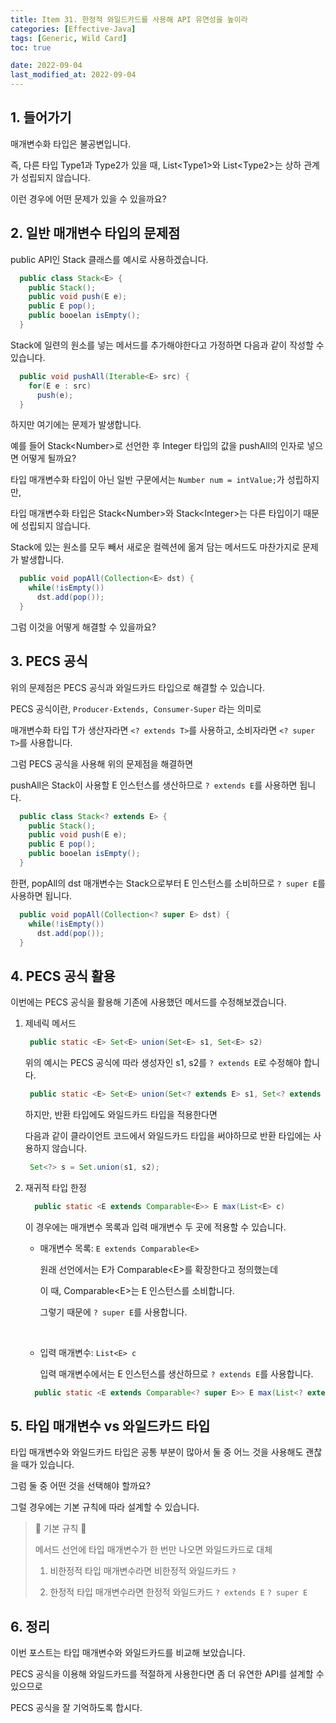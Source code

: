 ```yaml
---
title: Item 31. 한정적 와일드카드를 사용해 API 유연성을 높이라
categories: [Effective-Java]
tags: [Generic, Wild Card]
toc: true

date: 2022-09-04
last_modified_at: 2022-09-04
---
```


## 1. 들어가기

매개변수화 타입은 불공변입니다.

즉, 다른 타입 Type1과 Type2가 있을 때, List\<Type1>와 List\<Type2>는 상하 관계가 성립되지 않습니다.

이런 경우에 어떤 문제가 있을 수 있을까요?

## 2. 일반 매개변수 타입의 문제점

public API인 Stack 클래스를 예시로 사용하겠습니다.

```java
  public class Stack<E> {
    public Stack();
    public void push(E e);
    public E pop();
    public booelan isEmpty();
  }
```

Stack에 일련의 원소를 넣는 메서드를 추가해야한다고 가정하면 다음과 같이 작성할 수 있습니다.

```java
  public void pushAll(Iterable<E> src) {
    for(E e : src)
      push(e);
  }
```

하지만 여기에는 문제가 발생합니다.

예를 들어 Stack\<Number>로 선언한 후 Integer 타입의 값을 pushAll의 인자로 넣으면 어떻게 될까요?

타입 매개변수화 타입이 아닌 일반 구문에서는 `Number num = intValue;`가 성립하지만,

타입 매개변수화 타입은 Stack\<Number>와 Stack\<Integer>는 다른 타입이기 때문에 성립되지 않습니다.

Stack에 있는 원소를 모두 빼서 새로운 컬렉션에 옮겨 담는 메서드도 마찬가지로 문제가 발생합니다.

```java
  public void popAll(Collection<E> dst) {
    while(!isEmpty())
      dst.add(pop());
  }
```

그럼 이것을 어떻게 해결할 수 있을까요?

## 3. PECS 공식

위의 문제점은 PECS 공식과 와일드카드 타입으로 해결할 수 있습니다.

PECS 공식이란, `Producer-Extends, Consumer-Super` 라는 의미로

매개변수화 타입 T가 생산자라면 `<? extends T>`를 사용하고, 소비자라면 `<? super T>`를 사용합니다.

그럼 PECS 공식을 사용해 위의 문제점을 해결하면

pushAll은 Stack이 사용할 E 인스턴스를 생산하므로 `? extends E`를 사용하면 됩니다.

```java
  public class Stack<? extends E> {
    public Stack();
    public void push(E e);
    public E pop();
    public booelan isEmpty();
  }
```

한편, popAll의 dst 매개변수는 Stack으로부터 E 인스턴스를 소비하므로 `? super E`를 사용하면 됩니다.

```java
  public void popAll(Collection<? super E> dst) {
    while(!isEmpty())
      dst.add(pop());
  }
```

## 4. PECS 공식 활용

이번에는 PECS 공식을 활용해 기존에 사용했던 메서드를 수정해보겠습니다.

1. 제네릭 메서드

   ```java
    public static <E> Set<E> union(Set<E> s1, Set<E> s2)
   ```

   위의 예시는 PECS 공식에 따라 생성자인 s1, s2를 `? extends E`로 수정해야 합니다.

   ```java
    public static <E> Set<E> union(Set<? extends E> s1, Set<? extends E> s2)
   ```

   하지만, 반환 타입에도 와일드카드 타입을 적용한다면 
   
   다음과 같이 클라이언트 코드에서 와일드카드 타입을 써야하므로 반환 타입에는 사용하지 않습니다.

   ```java
    Set<?> s = Set.union(s1, s2);
   ```

2. 재귀적 타입 한정

   ```java
     public static <E extends Comparable<E>> E max(List<E> c)
   ```

   이 경우에는 매개변수 목록과 입력 매개변수 두 곳에 적용할 수 있습니다.

   * 매개변수 목록: `E extends Comparable<E>`

     원래 선언에서는 E가 Comparable\<E>를 확장한다고 정의했는데

     이 때, Comparable\<E>는 E 인스턴스를 소비합니다.

     그렇기 때문에 `? super E`를 사용합니다.

     <br>

   * 입력 매개변수: `List<E> c`

     입력 매개변수에서는 E 인스턴스를 생산하므로 `? extends E`를 사용합니다.

   ```java
     public static <E extends Comparable<? super E>> E max(List<? extends E> c)
   ```

## 5. 타입 매개변수 vs 와일드카드 타입

타입 매개변수와 와일드카드 타입은 공통 부분이 많아서 둘 중 어느 것을 사용해도 괜찮을 때가 있습니다.

그럼 둘 중 어떤 것을 선택해야 할까요?

그럴 경우에는 기본 규칙에 따라 설계할 수 있습니다.

> 🔅 기본 규칙 🔅
>
> 메서드 선언에 타입 매개변수가 한 번만 나오면 와일드카드로 대체
>
> 1. 비한정적 타입 매개변수라면 비한정적 와일드카드 `?`
>
> 2. 한정적 타입 매개변수라면 한정적 와일드카드 `? extends E` `? super E`

## 6. 정리

이번 포스트는 타입 매개변수와 와일드카드를 비교해 보았습니다.

PECS 공식을 이용해 와일드카드를 적절하게 사용한다면 좀 더 유연한 API를 설계할 수 있으므로

PECS 공식을 잘 기억하도록 합시다.